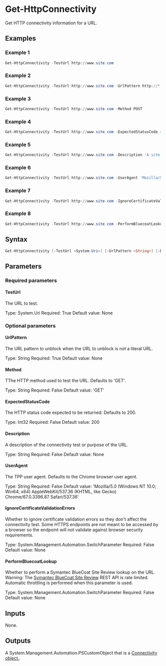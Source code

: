 # Get-HttpConnectivity

Get HTTP connectivity information for a URL.

## Examples

### Example 1

```powershell
Get-HttpConnectivity -TestUrl http://www.site.com
```

### Example 2

```powershell
Get-HttpConnectivity -TestUrl http://www.site.com -UrlPattern http://*.site.com
```

### Example 3

```powershell
Get-HttpConnectivity -TestUrl http://www.site.com -Method POST
```

### Example 4

```powershell
Get-HttpConnectivity -TestUrl http://www.site.com -ExpectedStatusCode 400
```

### Example 5

```powershell
Get-HttpConnectivity -TestUrl http://www.site.com -Description 'A site that does something'
```

### Example 6

```powershell
Get-HttpConnectivity -TestUrl http://www.site.com -UserAgent 'Mozilla/5.0 (Windows NT 10.0; Win64; x64) AppleWebKit/537.36 (KHTML, like Gecko) Chrome/68.0.3440.84 Safari/537.36''
```

### Example 7

```powershell
Get-HttpConnectivity -TestUrl http://www.site.com -IgnoreCertificateValidationErrors
```

### Example 8

```powershell
Get-HttpConnectivity -TestUrl http://www.site.com -PerformBluecoatLookup
```

## Syntax

```powershell
Get-HttpConnectivity [-TestUrl <System.Uri>] [-UrlPattern <String>] [-Description <String>] [-ExpectedStatusCode <Int32>] [-Method <String>] [-UserAgent <String>] [-IgnoreCertificateValidationErrors] [-PerformBluecoatLookup] [<CommonParameters>]
```

## Parameters

### Required parameters

#### TestUrl

The URL to test.

Type: System.Uri
Required: True
Default value: None

### Optional parameters

#### UrlPattern

The URL pattern to unblock when the URL to unblock is not a literal URL.

Type: String
Required: True
Default value: None

#### Method

TThe HTTP method used to test the URL. Defaults to 'GET'.

Type: String
Required: False
Default value: 'GET'

#### ExpectedStatusCode

The HTTP status code expected to be returned. Defaults to 200.

Type: Int32
Required: False
Default value: 200

#### Description

A description of the connectivity test or purpose of the URL.

Type: String
Required: False
Default value: None

#### UserAgent

The TPP user agent. Defaults to the Chrome browser user agent.

Type: String
Required: False
Default value: 'Mozilla/5.0 (Windows NT 10.0; Win64; x64) AppleWebKit/537.36 (KHTML, like Gecko) Chrome/67.0.3396.87 Safari/537.36'

#### IgnoreCertificateValidationErrors

Whether to ignore certificate validation errors so they don't affect the connectivity test. Some HTTPS endpoints are not meant to be accessed by a browser so the endpoint will not validate against browser security requirements.

Type: System.Management.Automation.SwitchParameter
Required: False
Default value: None

#### PerformBluecoatLookup

Whether to perform a Symantec BlueCoat Site Review lookup on the URL. Warning: The [Symantec BlueCoat Site Review](https://sitereview.bluecoat.com/) REST API is rate limited. Automatic throttling is performed when this parameter is used.

Type: System.Management.Automation.SwitchParameter
Required: False
Default value: None

## Inputs

None.

## Outputs

A System.Management.Automation.PSCustomObject that is a [Connectivity object.](./Connectivity%20Object.md).